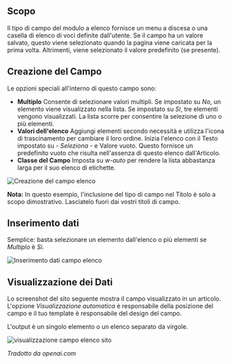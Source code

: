 <!-- Filename: J3.x:Adding_custom_fields/List_Field / Display title: Campo Elenco -->

## Scopo

Il tipo di campo del modulo a elenco fornisce un menu a discesa o una casella di elenco di voci definite dall'utente. Se il campo ha un valore salvato, questo viene selezionato quando la pagina viene caricata per la prima volta. Altrimenti, viene selezionato il valore predefinito (se presente).

## Creazione del Campo

Le opzioni speciali all'interno di questo campo sono:

- **Multiplo** Consente di selezionare valori multipli. Se impostato su *No*, un elemento viene visualizzato nella lista. Se impostato su *Sì*, tre elementi vengono visualizzati. La lista scorre per consentire la selezione di uno o più elementi.
- **Valori dell'elenco** Aggiungi elementi secondo necessità e utilizza l'icona di trascinamento per cambiare il loro ordine. Inizia l'elenco con il Testo impostato su *- Seleziona -* e Valore vuoto. Questo fornisce un predefinito vuoto che risulta nell'assenza di questo elenco dall'Articolo.
- **Classe del Campo** Imposta su *w-auto* per rendere la lista abbastanza larga per il suo elenco di etichette.

![Creazione del campo elenco](../../../en/images/fields/fields-list-edit.png)

**Nota:** In questo esempio, l'inclusione del tipo di campo nel Titolo è solo a scopo dimostrativo. Lasciatelo fuori dai vostri titoli di campo.

## Inserimento dati

Semplice: basta selezionare un elemento dall'elenco o più elementi se *Multiplo* è *Sì*.

![Inserimento dati campo elenco](../../../en/images/fields/fields-list-data-entry.png)


## Visualizzazione dei Dati

Lo screenshot del sito seguente mostra il campo visualizzato in un articolo. L'opzione *Visualizzazione automatica* è responsabile della posizione del campo e il tuo template è responsabile del design del campo.

L'output è un singolo elemento o un elenco separato da virgole.

![visualizzazione campo elenco sito](../../../en/images/fields/fields-list-site.png)

*Tradotto da openai.com*

